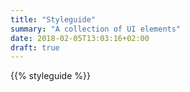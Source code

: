 ```yaml
---
title: "Styleguide"
summary: "A collection of UI elements"
date: 2018-02-05T13:03:16+02:00
draft: true
---
```


{{% styleguide %}}